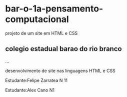 # bar-o-1a-pensamento-computacional
projeto de um site em HTML e CSS

## colegio estadual barao do rio branco


...

desenvolvimento de site nas linguagens HTML e CSS

Estudante:Felipe Zarratea N 11

Estudante:Alex Cano N1
